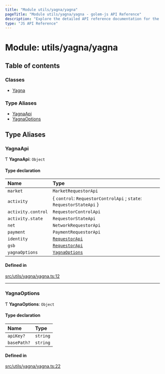 ```yaml
---
title: "Module utils/yagna/yagna"
pageTitle: "Module utils/yagna/yagna - golem-js API Reference"
description: "Explore the detailed API reference documentation for the Module utils/yagna/yagna within the golem-js SDK for the Golem Network."
type: "JS API Reference"
---
```

# Module: utils/yagna/yagna

## Table of contents

### Classes

- [Yagna](../classes/utils_yagna_yagna.Yagna)

### Type Aliases

- [YagnaApi](utils_yagna_yagna#yagnaapi)
- [YagnaOptions](utils_yagna_yagna#yagnaoptions)

## Type Aliases

### YagnaApi

Ƭ **YagnaApi**: `Object`

#### Type declaration

| Name | Type |
| :------ | :------ |
| `market` | `MarketRequestorApi` |
| `activity` | \{ `control`: `RequestorControlApi` ; `state`: `RequestorStateApi`  } |
| `activity.control` | `RequestorControlApi` |
| `activity.state` | `RequestorStateApi` |
| `net` | `NetworkRequestorApi` |
| `payment` | `PaymentRequestorApi` |
| `identity` | [`RequestorApi`](../classes/utils_yagna_identity.RequestorApi) |
| `gsb` | [`RequestorApi`](../classes/utils_yagna_gsb.RequestorApi) |
| `yagnaOptions` | [`YagnaOptions`](utils_yagna_yagna#yagnaoptions) |

#### Defined in

[src/utils/yagna/yagna.ts:12](https://github.com/golemfactory/golem-js/blob/d4f6a75/src/utils/yagna/yagna.ts#L12)

___

### YagnaOptions

Ƭ **YagnaOptions**: `Object`

#### Type declaration

| Name | Type |
| :------ | :------ |
| `apiKey?` | `string` |
| `basePath?` | `string` |

#### Defined in

[src/utils/yagna/yagna.ts:22](https://github.com/golemfactory/golem-js/blob/d4f6a75/src/utils/yagna/yagna.ts#L22)
